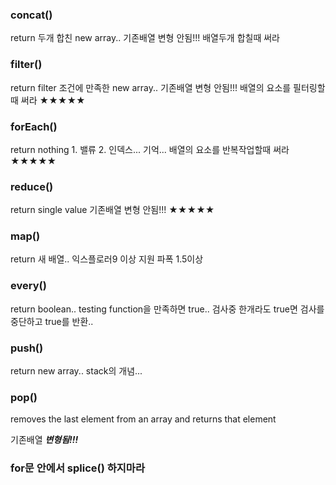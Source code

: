 ### concat() 

return 두개 합친 new array.. 기존배열 변형 안됨!!! 배열두개 합칠때 써라

### filter() 

return filter 조건에 만족한 new array.. 기존배열 변형 안됨!!! 배열의 요소를 필터링할때 써라 ★★★★★

### forEach() 

return nothing 1. 밸류 2. 인덱스... 기억... 배열의 요소를 반복작업할때 써라 ★★★★★

### reduce() 

return single value 기존배열 변형 안됨!!! ★★★★★

### map() 

return 새 배열..  익스플로러9 이상 지원 파폭 1.5이상

### every() 

return boolean.. testing function을 만족하면 true.. 검사중 한개라도 true면 검사를 중단하고 true를 반환..

### push() 

return new array.. stack의 개념...

### pop()

removes the last element from an array and returns that element

기존배열 ***변형됨!!!***

### for문 안에서 splice() 하지마라
